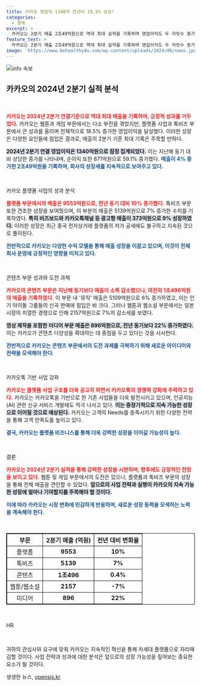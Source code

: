 ```yaml
---
title: 카카오 영업익 1340억 전년비 18.5% 상승!
categories:
  - 경제
excerpt: >
  카카오는 2분기 매출 2조49억원으로 역대 최대 실적을 기록하며 영업이익도 두 자릿수 증가율을 보였습니다. 플랫폼과 톡비즈 사업의 호조에도 웹툰 부문은 어려움을 겪었는데, 카카오는 AI 서비스 개발로 지속 가능한 성장을 추구할 계획입니다.
feature_text: >
  카카오는 2분기 매출 2조49억원으로 역대 최대 실적을 기록하며 영업이익도 두 자릿수 증가율을 보였습니다. 플랫폼과 톡비즈 사업의 호조에도 웹툰 부문은 어려움을 겪었는데, 카카오는 AI 서비스 개발로 지속 가능한 성장을 추구할 계획입니다.
image: 'https://www.behealthy4u.com/wp-content/uploads/2024/06/news.jpg'
---
```


<p><img src="https://www.behealthy4u.com/wp-content/uploads/2024/06/news.jpg" alt="info 속보" /></p>

<h2 data-ke-size="size26">카카오의 2024년 2분기 실적 분석</h2>

<p data-ke-size="size16">&nbsp;</p>

<p><b><span style="color: #ee2323;">카카오는 2024년 2분기 연결기준으로 역대 최대 매출을 기록하며, 긍정적 성과를 거두었다.</span></b> 카카오는 웹툰과 게임 부문에서는 다소 부진을 겪었지만, 플랫폼 사업과 톡비즈 부문에서 큰 성과를 올리며 전체적으로 18.5% 증가한 영업이익을 달성했다. 이러한 성장은 다양한 요인들에 힘입은 결과로, 매출의 2분기 기준 최대 기록은 주목할 만하다. </p>

<p><b><span style="background-color: #21538527;">2024년 2분기 연결 영업이익은 1340억원으로 잠정 집계되었다.</span></b> 이는 지난해 동기 대비 상당한 증가를 나타내며, 순이익 또한 871억원으로 59.1% 증가했다. <b><span style="color: #1a5490;">매출이 4% 증가한 2조49억원을 기록하며, 회사의 성장세를 지속적으로 보여주고 있다.</span></b> </p>

<p data-ke-size="size16">&nbsp;</p>

<p>카카오 플랫폼 사업의 성과 분석</p>

<p><b><span style="color: #ee2323;">플랫폼 부문에서의 매출은 9553억원으로, 전년 동기 대비 10% 증가했다.</span></b> 톡비즈 부문 또한 견조한 성장을 보여줬으며, 이 부분의 매출은 5139억원으로 7% 증가한 수치를 기록하였다. <b><span style="background-color: #21538527;">특히 비즈보드와 카카오톡채널 등 광고형 매출이 373억원으로 9% 성장하였다.</span></b> 이러한 성장은 최근 중국 전자상거래 플랫폼의 저가 공세에도 불구하고 지속된 것으로 풀이된다.</p>

<p><b><span style="color: #1a5490;">전반적으로 카카오는 다양한 수익 모델을 통해 매출 성장을 이끌고 있으며, 이것이 전체 회사 운영에 긍정적인 영향을 미치고 있다.</span></b></p>

<p data-ke-size="size16">&nbsp;</p>

<p>콘텐츠 부문 성과와 도전 과제</p>

<p><b><span style="color: #ee2323;">카카오의 콘텐츠 부문은 지난해 동기보다 매출이 소폭 감소했으나, 여전히 1조496억원의 매출을 기록하였다.</span></b> 이 부문 내 '뮤직' 매출은 5109억원으로 6% 증가하였고, 이는 인기 아이돌 그룹들의 신곡 판매에 힘입은 바 크다. 그러나 웹툰과 웹소설 부문에서는 일본 시장의 치열한 경쟁으로 인해 2157억원으로 7%의 감소세를 보였다. </p>

<p><b><span style="background-color: #21538527;">영상 제작을 포함한 미디어 부문 매출은 896억원으로, 전년 동기보다 22% 증가하였다.</span></b> 이는 카카오가 콘텐츠 다양성을 확대하는 데 중점을 두고 있다는 것을 시사한다. </p>

<p><b><span style="color: #1a5490;">전반적으로 카카오는 콘텐츠 부문에서의 도전 과제를 극복하기 위해 새로운 아이디어와 전략을 모색해야 한다.</span></b></p>

<p data-ke-size="size16">&nbsp;</p>

<p>카카오톡 기반 사업 강화</p>

<p><b><span style="color: #ee2323;">카카오는 플랫폼 사업 구조를 더욱 공고히 하면서 카카오톡의 경쟁력 강화에 주력하고 있다.</span></b> 카카오는 카카오톡을 기반으로 한 기존 사업들을 더욱 발전시키고 있으며, 인공지능(AI) 관련 신규 서비스 개발에도 적극 나서고 있다. <b><span style="background-color: #21538527;">이는 중장기적으로 지속 가능한 성장으로 이어질 것으로 예상된다.</span></b> 카카오는 고객의 Needs를 충족시키기 위한 다양한 전략을 통해 고객 만족도를 높이고 있다. </p>

<p><b><span style="color: #1a5490;">결국, 카카오는 플랫폼 비즈니스를 통해 더욱 강력한 성장을 이어갈 가능성이 높다.</span></b> </p>

<p data-ke-size="size16">&nbsp;</p>

<p>결론</p>

<p><b><span style="color: #ee2323;">카카오는 2024년 2분기 실적을 통해 강력한 성장을 시현하며, 향후에도 긍정적인 전망을 보이고 있다.</span></b> 웹툰 및 게임 부문에서의 도전은 있으나, 플랫폼과 톡비즈 부문의 성장을 통해 전체 매출을 견인할 수 있었다. <b><span style="background-color: #21538527;">앞으로의 사업 전략과 실행이 카카오의 지속 가능한 성장에 얼마나 기여할지를 주목해야 할 것이다.</span></b> </p>

<p><b><span style="color: #1a5490;">이에 따라 카카오는 시장 변화에 민감하게 반응하며, 새로운 성장 동력을 모색하는 노력을 계속해야 한다.</span></b> </p>

<p data-ke-size="size16">&nbsp;</p>

<table style="width: 100%; border: 1px solid #000; border-collapse: collapse;">
    <tr>
        <th style="border: 1px solid #000; text-align: center;">부문</th>
        <th style="border: 1px solid #000; text-align: center;">2분기 매출 (억원)</th>
        <th style="border: 1px solid #000; text-align: center;">전년 대비 변화율</th>
    </tr>
    <tr>
        <td style="border: 1px solid #000; text-align: center;">플랫폼</td>
        <td style="border: 1px solid #000; text-align: center;"><b>9553</b></td>
        <td style="border: 1px solid #000; text-align: center;"><b>10%</b></td>
    </tr>
    <tr>
        <td style="border: 1px solid #000; text-align: center;">톡비즈</td>
        <td style="border: 1px solid #000; text-align: center;"><b>5139</b></td>
        <td style="border: 1px solid #000; text-align: center;"><b>7%</b></td>
    </tr>
    <tr>
        <td style="border: 1px solid #000; text-align: center;">콘텐츠</td>
        <td style="border: 1px solid #000; text-align: center;"><b>1조496</b></td>
        <td style="border: 1px solid #000; text-align: center;"><b>0.4%</b></td>
    </tr>
    <tr>
        <td style="border: 1px solid #000; text-align: center;">웹툰/웹소설</td>
        <td style="border: 1px solid #000; text-align: center;"><b>2157</b></td>
        <td style="border: 1px solid #000; text-align: center;"><b>-7%</b></td>
    </tr>
    <tr>
        <td style="border: 1px solid #000; text-align: center;">미디어</td>
        <td style="border: 1px solid #000; text-align: center;"><b>896</b></td>
        <td style="border: 1px solid #000; text-align: center;"><b>22%</b></td>
    </tr>
</table>

<p data-ke-size="size16">&nbsp;</p>

<p>HR</p>

<p data-ke-size="size16">&nbsp;</p> 

<p>귀하의 관심사와 요구에 맞춰 카카오는 지속적인 혁신을 통해 차세대 플랫폼으로 자리매김할 것이다. 사업 전략과 성과에 대한 분석은 앞으로의 성장 가능성을 짚어보는 중요한 요소가 될 것이다.</p>
생생한 뉴스, <a href="https://opensis.kr" rel="dofollow">opensis.kr</a>


